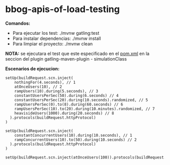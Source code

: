 # bbog-apis-of-load-testing

**Comandos:**

- Para ejecutar los test: ./mvnw gatling:test
- Para instalar dependencias: ./mvnw install
- Para limpiar el proyecto: ./mvnw clean

**NOTA:** se ejecutara el test que este especificado en el [pom.xml](https://github.com/bancodebogota/bbog-pse-load-testing/blob/master/pom.xml) en la seccion del plugin gatling-maven-plugin - simulationClass

**Escenarios de ejecucion:**

```
setUp(buildRequest.scn.inject(
    nothingFor(4.seconds), // 1
    atOnceUsers(10), // 2
    rampUsers(10).during(5.seconds), // 3
    constantUsersPerSec(50).during(6.seconds) // 4
    constantUsersPerSec(20).during(10.seconds).randomized, // 5
    rampUsersPerSec(0).to(8).during(60.seconds) // 6
    rampUsersPerSec(10).to(20).during(10.minutes).randomized, // 7
    heavisideUsers(1000).during(20.seconds) // 8
  ).protocols(buildRequest.httpProtocol)
)

setUp(buildRequest.scn.inject(
    constantConcurrentUsers(10).during(10.seconds), // 1
    rampConcurrentUsers(10).to(50).during(10.seconds) // 2
  ).protocols(buildRequest.httpProtocol)
)
  
setUp(buildRequest.scn.inject(atOnceUsers(100)).protocols(buildRequest.httpProtocol))
```
